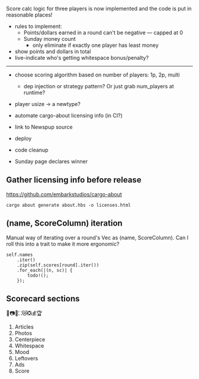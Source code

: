 Score calc logic for three players is now implemented and the code is put in reasonable places!

* rules to implement:
    * Points/dollars earned in a round can't be negative — capped at 0
    * Sunday money count
        * only eliminate if exactly one player has least money
* show points and dollars in total
* live-indicate who's getting whitespace bonus/penalty?

---

* choose scoring algorithm based on number of players: 1p, 2p, multi
    * dep injection or strategy pattern? Or just grab num_players at runtime?
* player usize -> a newtype?
* automate cargo-about licensing info (in CI?)
* link to Newspup source
* deploy

* code cleanup
* Sunday page declares winner

## Gather licensing info before release
https://github.com/embarkstudios/cargo-about

    cargo about generate about.hbs -o licenses.html

## (name, ScoreColumn) iteration
Manual way of iterating over a round's Vec as (name, ScoreColumn). Can I roll this into a trait to make it more ergonomic?

```
self.names
    .iter()
    .zip(self.scores[round].iter())
    .for_each(|(n, sc)| {
        todo!();
    });
```

## Scorecard sections
📰📷🌟⛶😿❎💰🏆
1. Articles
2. Photos
3. Centerpiece
4. Whitespace
5. Mood
6. Leftovers
7. Ads
8. Score